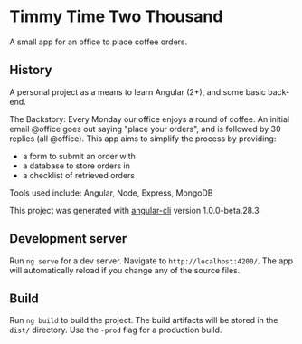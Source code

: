 # Timmy Time Two Thousand

A small app for an office to place coffee orders.

## History
A personal project as a means to learn Angular (2+), and some basic back-end.

The Backstory: Every Monday our office enjoys a round of coffee. An initial email @office goes out saying "place your orders", and is followed by 30 replies (all @office). This app aims to simplify the process by providing:
- a form to submit an order with
- a database to store orders in
- a checklist of retrieved orders

Tools used include: Angular, Node, Express, MongoDB



This project was generated with [angular-cli](https://github.com/angular/angular-cli) version 1.0.0-beta.28.3.

## Development server

Run `ng serve` for a dev server. Navigate to `http://localhost:4200/`. The app will automatically reload if you change any of the source files.

## Build
Run `ng build` to build the project. The build artifacts will be stored in the `dist/` directory. Use the `-prod` flag for a production build.
